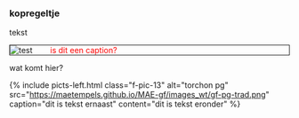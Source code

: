 <style>
image.b-pic-l3 { display: inline-block; margin-right:0; margin-top:0; margin-left:0; width: 30%; }
figure {display: block; margin:0; border: 1px solid; }
figure figcaption { display: inline-block; margin-left:2em; width: 50%; color:red;}
    
p.a-txt-l3 { display: inline-block; margin-right:0; margin-top:0; margin-left:2em; width: 50%; color:grey;}
</style>    

<body>

### kopregeltje
<p> tekst </p>

<figure>
    <img class="p-pic-l3" src="https://maetempels.github.io/MAE-gf/images_wt/gf-pg-trad.png"  alt="test">
    <figcaption>is dit een caption?</figcaption>
</figure>
<p class="p-txt-l3">wat komt hier? </p>  
    
 

{% include picts-left.html 
  class="f-pic-13"
  alt="torchon pg" 
  src="https://maetempels.github.io/MAE-gf/images_wt/gf-pg-trad.png" 
  caption="dit is tekst ernaast"
  content="dit is tekst eronder"
%}

</body>
